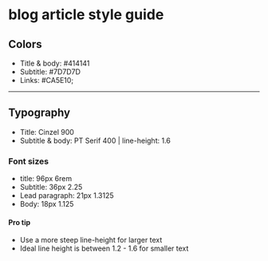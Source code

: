 # blog article style guide

## Colors

- Title & body: #414141
- Subtitle: #7D7D7D
- Links: #CA5E10;

---

## Typography

- Title: Cinzel 900
- Subtitle & body: PT Serif 400 | line-height: 1.6

### Font sizes

- title: 96px                     6rem
- Subtitle: 36px                      2.25
- Lead paragraph: 21px       1.3125
- Body: 18px                            1.125

#### Pro tip
- Use a more steep line-height for larger text
- Ideal line height is between 1.2 - 1.6 for smaller text   